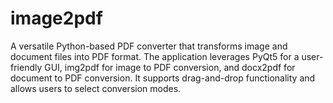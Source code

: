 # image2pdf
A versatile Python-based PDF converter that transforms image and document files into PDF format. The application leverages PyQt5 for a user-friendly GUI, img2pdf for image to PDF conversion, and docx2pdf for document to PDF conversion. It supports drag-and-drop functionality and allows users to select conversion modes.
